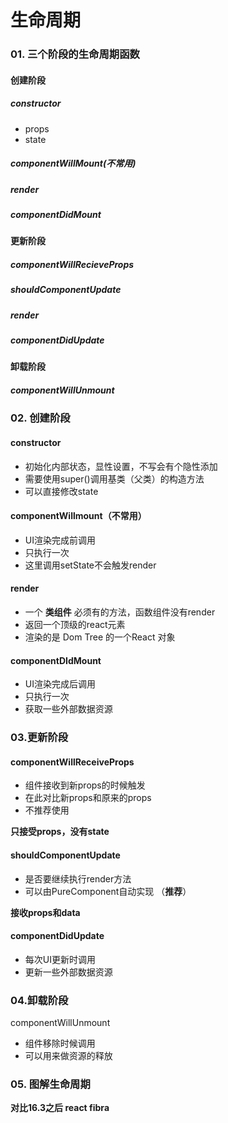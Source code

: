# 生命周期



### 01. 三个阶段的生命周期函数

#### 创建阶段

##### constructor

+ props
+ state

##### componentWillMount(不常用)

##### render

##### componentDidMount

#### 更新阶段

##### componentWillRecieveProps

##### shouldComponentUpdate

##### render

##### componentDidUpdate

#### 卸载阶段

##### componentWillUnmount



### 02. 创建阶段

#### constructor

+ 初始化内部状态，显性设置，不写会有个隐性添加
+ 需要使用super()调用基类（父类）的构造方法
+ 可以直接修改state

#### componentWillmount（不常用）

+ UI渲染完成前调用
+ 只执行一次
+ 这里调用setState不会触发render

#### render

+ 一个 **类组件** 必须有的方法，函数组件没有render
+ 返回一个顶级的react元素
+ 渲染的是 Dom Tree 的一个React 对象

#### componentDIdMount

+ UI渲染完成后调用
+ 只执行一次
+ 获取一些外部数据资源



### 03.更新阶段

#### componentWillReceiveProps

+ 组件接收到新props的时候触发
+ 在此对比新props和原来的props
+ 不推荐使用

**只接受props，没有state**

#### shouldComponentUpdate

+ 是否要继续执行render方法
+ 可以由PureComponent自动实现 （**推荐**）

**接收props和data**

#### componentDidUpdate

+ 每次UI更新时调用
+ 更新一些外部数据资源



### 04.卸载阶段

componentWillUnmount

+ 组件移除时候调用
+ 可以用来做资源的释放



### 05. 图解生命周期

**对比16.3之后 react fibra**